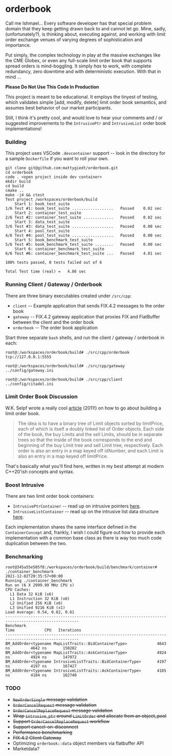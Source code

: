 # orderbook
Call me Ishmael... Every software developer has that special problem domain that they keep getting drawn back to and cannot let go. Mine, sadly, (unfortunately?), is thinking about, executing against, and working with limit order exchange venues of varying degrees of sophistication and importance.

Put simply, the complex technology in play at the massive exchanges like the CME Globex, or even any full-scale limit order book that supports spread orders is mind-boggling. It simply _has_ to work, with complete redundancy, zero downtime and with deterministic execution. With that in mind ...

**Please Do Not Use This Code In Production**

This project is meant to be educational. It employs the tinyest of testing, which validates simple [add, modify, delete] limit order book semantics, and assumes best behavior of our market participants.

Still, I think it's pretty cool, and would love to hear your comments and / or suggested improvements to the `IntrusivePtr` and `IntrusiveList` order book implementations!

### Building
This project uses VSCode `.devcontainer` support -- look in the directory for a sample `Dockerfile` if you want to roll your own.

```
git clone git@github.com:mattygiedt/orderbook.git
cd orderbook
code . <open project inside dev container>
mkdir build
cd build
cmake ..
make -j4 && ctest
Test project /workspaces/orderbook/build
    Start 1: book_test_suite
1/6 Test #1: book_test_suite ..................   Passed    0.02 sec
    Start 2: container_test_suite
2/6 Test #2: container_test_suite .............   Passed    0.02 sec
    Start 3: data_test_suite
3/6 Test #3: data_test_suite ..................   Passed    0.00 sec
    Start 4: pool_test_suite
4/6 Test #4: pool_test_suite ..................   Passed    0.00 sec
    Start 5: book_benchmark_test_suite
5/6 Test #5: book_benchmark_test_suite ........   Passed    0.00 sec
    Start 6: container_benchmark_test_suite
6/6 Test #6: container_benchmark_test_suite ...   Passed    4.81 sec

100% tests passed, 0 tests failed out of 6

Total Test time (real) =   4.86 sec
```

### Running Client / Gateway / Orderbook

There are three binary executables created under `/src/cpp`:

* `client` -- Example application that sends FIX.4.2 messages to the order book
* `gateway` -- FIX.4.2 gateway application that proxies FIX and FlatBuffer between the client and the order book
* `orderbook` -- The order book application

Start three separate `bash` shells, and run the client / gateway / orderbook in each:
```
root@:/workspaces/orderbook/build# ./src/cpp/orderbook tcp://127.0.0.1:5555
```
```
root@:/workspaces/orderbook/build# ./src/cpp/gateway ../config/gateway.ini
```
```
root@:/workspaces/orderbook/build# ./src/cpp/client ../config/citadel.ini
```

### Limit Order Book Discussion

W.K. Selpf wrote a really cool [article](http://howtohft.wordpress.com/2011/02/15/how-to-build-a-fast-limit-order-book/) (2011!) on how to go about building a limit order book.

>The idea is to have a binary tree of Limit objects sorted by limitPrice, each of which is itself a doubly linked list of Order objects.  Each side of the book, the buy Limits and the sell Limits, should be in separate trees so that the inside of the book corresponds to the end and beginning of the buy Limit tree and sell Limit tree, respectively.  Each order is also an entry in a map keyed off idNumber, and each Limit is also an entry in a map keyed off limitPrice.

That's basically what you'll find here, written in my best attempt at modern C++20'ish concepts and syntax.

### Boost Intrusive
There are two limit order book containers:

* `IntrusivePtrContainer` -- read up on intrusive pointers [here](https://www.boost.org/doc/libs/1_78_0/libs/smart_ptr/doc/html/smart_ptr.html#intrusive_ptr).
* `IntrusiveListContainer` -- read up on the intrusive list data structure [here](https://www.boost.org/doc/libs/1_78_0/doc/html/intrusive.html).

Each implementation shares the same interface defined in the `ContainerConcept` and, frankly, I wish I could figure out how to provide each implementation with a common base class as there is way too much code duplication between the two.


### Benchmarking
```
root@345a55e505f8:/workspaces/orderbook/build/benchmark/container# ./container_benchmark
2021-12-02T20:35:57+00:00
Running ./container_benchmark
Run on (6 X 2999.99 MHz CPU s)
CPU Caches:
  L1 Data 32 KiB (x6)
  L1 Instruction 32 KiB (x6)
  L2 Unified 256 KiB (x6)
  L3 Unified 9216 KiB (x1)
Load Average: 0.54, 0.82, 0.61
------------------------------------------------------------------------------------------------------
Benchmark                                                            Time             CPU   Iterations
------------------------------------------------------------------------------------------------------
BM_AddOrder<typename MapListTraits::BidContainerType>             4643 ns         4642 ns       150282
BM_AddOrder<typename MapListTraits::AskContainerType>             4924 ns         4924 ns       147072
BM_AddOrder<typename IntrusiveListTraits::BidContainerType>       4197 ns         4197 ns       167427
BM_AddOrder<typename IntrusiveListTraits::AskContainerType>       4185 ns         4184 ns       162740
```

### TODO
* ~~`NewOrderSingle` message validation~~
* ~~`OrderCancelRequest` message validation~~
* ~~`OrderCancelReplaceRequest` message validation~~
* ~~Wrap `intrusive_ptr` around `LimitOrder` and allocate from an object_pool~~
* ~~Support `OrderCancelReplaceRequest` workflow~~
* ~~Support cancel-on-disconnect~~
* ~~Performance benchmarking~~
* ~~FIX.4.2 Client Gateway~~
* Optimizing `orderbook::data` object members via flatbuffer API
* Marketdata?

